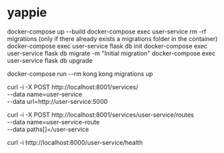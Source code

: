 # yappie
docker-compose up --build
docker-compose exec user-service rm -rf migrations (only if there already exists a migrations folder in the container)
docker-compose exec user-service flask db init
docker-compose exec user-service flask db migrate -m "Initial migration"
docker-compose exec user-service flask db upgrade

docker-compose run --rm kong kong migrations up

curl -i -X POST http://localhost:8001/services/ \
  --data name=user-service \
  --data url=http://user-service:5000

curl -i -X POST http://localhost:8001/services/user-service/routes \
  --data name=user-service-route \
  --data paths[]=/user-service

curl -i http://localhost:8000/user-service/health